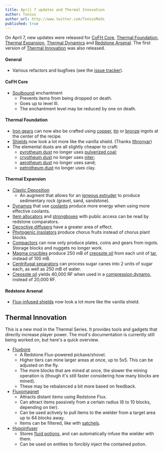 ```yaml
---
title: April 7 updates and Thermal Innovation
author: Tonius
author_url: http://www.twitter.com/ToniusMods
published: true
---
```


On April 7, new updates were released for [CoFH Core](/docs/1.12/cofh-core-4/),
[Thermal Foundation](/docs/1.12/thermal-foundation-2/), [Thermal
Expansion](/docs/1.12/thermal-expansion-5/), [Thermal
Dynamics](/docs/1.12/thermal-dynamics-2/) and [Redstone
Arsenal](/docs/1.12/redstone-arsenal-2/). The first version of [Thermal
Innovation](/docs/1.12/thermal-innovation/) was also released.

#### General
* Various refactors and bugfixes (see the [issue
  tracker](https://github.com/CoFH/Feedback/issues?q=is%3Aissue+is%3Aclosed+label%3Afixed+sort%3Aupdated-desc)).

#### CoFH Core
* [Soulbound](/docs/1.12/cofh-core-4/soulbound/) enchantment
  * Prevents items from being dropped on death.
  * Goes up to level III.
  * The enchantment level may be reduced by one on death.

#### Thermal Foundation
* [Iron gears](/docs/1.12/thermal-foundation-2/iron-gear/) can now also be crafted using
  [copper](/docs/1.12/thermal-foundation-2/copper-ingot/), [tin](/docs/1.12/thermal-foundation-2/tin-ingot/) or
  [bronze](/docs/1.12/thermal-foundation-2/bronze-ingot/) ingots at the center of the recipe.
* [Shields](/docs/1.12/thermal-foundation-2/shields/) now look a lot more like the
  vanilla shield. (Thanks [Ithronyar](https://github.com/Ithronyar))
* The elemental dusts are all slightly cheaper to craft:
  * [pyrotheum dust](/docs/1.12/thermal-foundation-2/pyrotheum-dust/) no longer uses [pulverized
    coal](/docs/1.12/thermal-foundation-2/pulverized-coal/);
  * [cryotheum dust](/docs/1.12/thermal-foundation-2/cryotheum-dust/) no longer uses
    [niter](/docs/1.12/thermal-foundation-2/niter/);
  * [aerotheum dust](/docs/1.12/thermal-foundation-2/aerotheum-dust/) no longer uses sand;
  * [petrotheum dust](/docs/1.12/thermal-foundation-2/petrotheum-dust/) no longer uses clay.

#### Thermal Expansion
* [Clastic Deposition](/docs/1.12/thermal-expansion-5/augment-clastic-deposition/)
  * An augment that allows for an [igneous extruder](/docs/1.12/thermal-expansion-5/igneous-extruder/) to
    produce sedimentary rock (gravel, sand, sandstone).
* [Dynamos](/docs/1.12/thermal-expansion-5/dynamos/) that use [coolants](/docs/1.12/thermal-expansion-5/coolants/) produce more
  energy when using more effective coolants.
* [Item allocators](/docs/1.12/thermal-expansion-5/item-allocator/) and [strongboxes](/docs/1.12/thermal-expansion-5/strongbox/)
  with public access can be read by redstone comparators.
* [Decoctive diffusers](/docs/1.12/thermal-expansion-5/decoctive-diffuser/) have a greater area of
  effect.
* [Phytogenic insolators](/docs/1.12/thermal-expansion-5/phytogenic-insolator/) produce chorus fruits
  instead of chorus plant blocks.
* [Compactors](/docs/1.12/thermal-expansion-5/compactor/) can now only produce plates, coins and gears
  from ingots. Storage blocks and nuggets no longer work.
* [Magma crucibles](/docs/1.12/thermal-expansion-5/magma-crucible/) produce 250 mB of [creosote
  oil](/docs/1.12/thermal-foundation-2/creosote-oil/) from each unit of [tar](/docs/1.12/thermal-foundation-2/tar/), instead of 100
  mB.
* [Centrifugal separators](/docs/1.12/thermal-expansion-5/centrifugal-separator/) can process sugar canes
  into 2 units of sugar each, as well as 250 mB of water.
* [Creosote oil](/docs/1.12/thermal-foundation-2/creosote-oil/) yields 40,000 RF when used in a
  [compression dynamo](/docs/1.12/thermal-expansion-5/compression-dynamo/), instead of 20,000 RF.

#### Redstone Arsenal
* [Flux-infused shields](/docs/1.12/redstone-arsenal-2/flux-infused-shield/) now look a lot more like
  the vanilla shield.


Thermal Innovation
------------------

This is a new mod in the Thermal Series. It provides tools and gadgets that
directly increase player power. The mod's documentation is currently still being
worked on, but here's a quick overview.

* [Fluxbore](/docs/1.12/thermal-innovation/fluxbore/)
  * A Redstone Flux-powered pickaxe/shovel.
  * Higher tiers can mine larger areas at once, up to 5x5. This can be adjusted
    on the fly.
  * The more blocks that are mined at once, the slower the mining operation is
    (though it's still faster considering how many blocks are mined).
  * These may be rebalanced a bit more based on feedback.
* [Fluxomagnet](/docs/1.12/thermal-innovation/fluxomagnet/)
  * Attracts distant items using Redstone Flux.
  * Can attract items passively from a certain radius (6 to 10 blocks, depending
    on tier).
  * Can be used actively to pull items to the wielder from a target area up to
    64 blocks away.
  * Items can be filtered, like with [satchels](/docs/1.12/thermal-expansion-5/satchel/).
* [Hypoinfuser](/docs/1.12/thermal-innovation/hypoinfuser/)
  * Stores [fluid potions](/docs/1.12/thermal-foundation-2/potion-fluid/), and can automatically infuse
    the wielder with them.
  * Can be used on entities to forcibly inject the contained potion.
